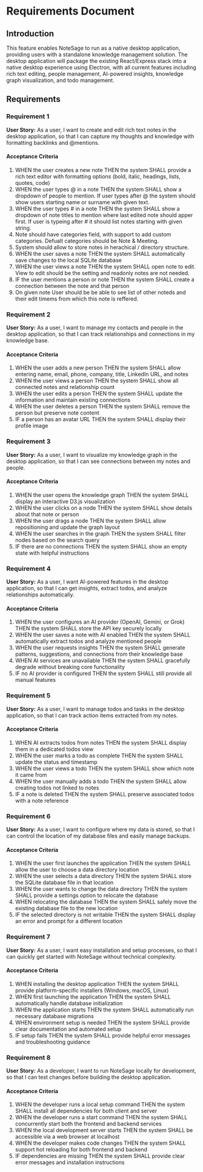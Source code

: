# Requirements Document

## Introduction

This feature enables NoteSage to run as a native desktop application, providing users with a standalone knowledge management solution. The desktop application will package the existing React/Express stack into a native desktop experience using Electron, with all current features including rich text editing, people management, AI-powered insights, knowledge graph visualization, and todo management.

## Requirements

### Requirement 1

**User Story:** As a user, I want to create and edit rich text notes in the desktop application, so that I can capture my thoughts and knowledge with formatting backlinks and @mentions.

#### Acceptance Criteria

1. WHEN the user creates a new note THEN the system SHALL provide a rich text editor with formatting options (bold, italic, headings, lists, quotes, code)
2. WHEN the user types @ in a note THEN the system SHALL show a dropdown of people to mention. If user types after @ the system should show users starting name or surname with given text.
3. WHEN the user types # in a note THEN the system SHALL show a dropdown of note titles to mention where last edited note should apper first. If user is typeing after # it should list notes starting with given string.
5. Note should have categories field, with support to add custom categories. Defualt categories should be Note & Meeting.
6. System should allow to store notes in herachical / directory structure. 
7. WHEN the user saves a note THEN the system SHALL automatically save changes to the local SQLite database
7. WHEN the user views a note THEN the system SHALL open note to edit. View to edit should be the setting and readonly notes are not needed.
8. IF the user mentions a person or note THEN the system SHALL create a connection between the note and that person
9. On given note User should be be able to see list of other noteds and their edit timems from which this note is reffered. 

### Requirement 2

**User Story:** As a user, I want to manage my contacts and people in the desktop application, so that I can track relationships and connections in my knowledge base.

#### Acceptance Criteria

1. WHEN the user adds a new person THEN the system SHALL allow entering name, email, phone, company, title, LinkedIn URL, and notes
2. WHEN the user views a person THEN the system SHALL show all connected notes and relationship count
3. WHEN the user edits a person THEN the system SHALL update the information and maintain existing connections
4. WHEN the user deletes a person THEN the system SHALL remove the person but preserve note content
5. IF a person has an avatar URL THEN the system SHALL display their profile image

### Requirement 3

**User Story:** As a user, I want to visualize my knowledge graph in the desktop application, so that I can see connections between my notes and people.

#### Acceptance Criteria

1. WHEN the user opens the knowledge graph THEN the system SHALL display an interactive D3.js visualization
2. WHEN the user clicks on a node THEN the system SHALL show details about that note or person
3. WHEN the user drags a node THEN the system SHALL allow repositioning and update the graph layout
4. WHEN the user searches in the graph THEN the system SHALL filter nodes based on the search query
5. IF there are no connections THEN the system SHALL show an empty state with helpful instructions

### Requirement 4

**User Story:** As a user, I want AI-powered features in the desktop application, so that I can get insights, extract todos, and analyze relationships automatically.

#### Acceptance Criteria

1. WHEN the user configures an AI provider (OpenAI, Gemini, or Grok) THEN the system SHALL store the API key securely locally
2. WHEN the user saves a note with AI enabled THEN the system SHALL automatically extract todos and analyze mentioned people
3. WHEN the user requests insights THEN the system SHALL generate patterns, suggestions, and connections from their knowledge base
4. WHEN AI services are unavailable THEN the system SHALL gracefully degrade without breaking core functionality
5. IF no AI provider is configured THEN the system SHALL still provide all manual features

### Requirement 5

**User Story:** As a user, I want to manage todos and tasks in the desktop application, so that I can track action items extracted from my notes.

#### Acceptance Criteria

1. WHEN AI extracts todos from notes THEN the system SHALL display them in a dedicated todos view
2. WHEN the user marks a todo as complete THEN the system SHALL update the status and timestamp
3. WHEN the user views a todo THEN the system SHALL show which note it came from
4. WHEN the user manually adds a todo THEN the system SHALL allow creating todos not linked to notes
5. IF a note is deleted THEN the system SHALL preserve associated todos with a note reference

### Requirement 6

**User Story:** As a user, I want to configure where my data is stored, so that I can control the location of my database files and easily manage backups.

#### Acceptance Criteria

1. WHEN the user first launches the application THEN the system SHALL allow the user to choose a data directory location
2. WHEN the user selects a data directory THEN the system SHALL store the SQLite database file in that location
3. WHEN the user wants to change the data directory THEN the system SHALL provide a settings option to relocate the database
4. WHEN relocating the database THEN the system SHALL safely move the existing database file to the new location
5. IF the selected directory is not writable THEN the system SHALL display an error and prompt for a different location

### Requirement 7

**User Story:** As a user, I want easy installation and setup processes, so that I can quickly get started with NoteSage without technical complexity.

#### Acceptance Criteria

1. WHEN installing the desktop application THEN the system SHALL provide platform-specific installers (Windows, macOS, Linux)
2. WHEN first launching the application THEN the system SHALL automatically handle database initialization
3. WHEN the application starts THEN the system SHALL automatically run necessary database migrations
4. WHEN environment setup is needed THEN the system SHALL provide clear documentation and automated setup
5. IF setup fails THEN the system SHALL provide helpful error messages and troubleshooting guidance

### Requirement 8

**User Story:** As a developer, I want to run NoteSage locally for development, so that I can test changes before building the desktop application.

#### Acceptance Criteria

1. WHEN the developer runs a local setup command THEN the system SHALL install all dependencies for both client and server
2. WHEN the developer runs a start command THEN the system SHALL concurrently start both the frontend and backend services
3. WHEN the local development server starts THEN the system SHALL be accessible via a web browser at localhost
4. WHEN the developer makes code changes THEN the system SHALL support hot reloading for both frontend and backend
5. IF dependencies are missing THEN the system SHALL provide clear error messages and installation instructions